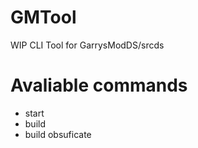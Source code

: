 # GMTool
WIP CLI Tool for GarrysModDS/srcds

# Avaliable commands
* start
* build
* build obsuficate